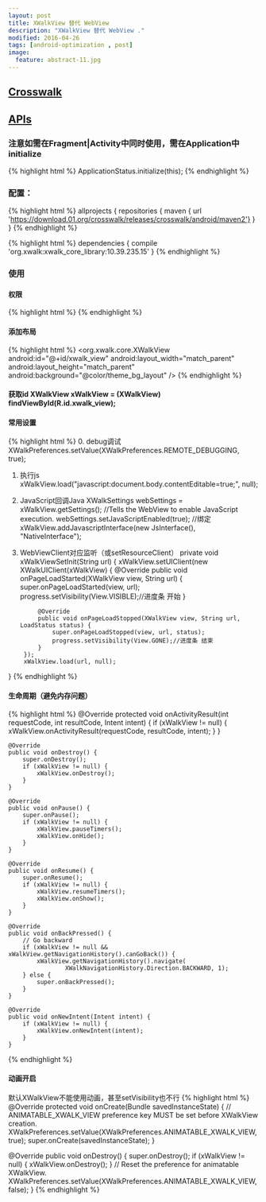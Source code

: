 ```yaml
---
layout: post
title: XWalkView 替代 WebView
description: "XWalkView 替代 WebView ."
modified: 2016-04-26
tags: [android-optimization , post]
image:
  feature: abstract-11.jpg
---
```


## [Crosswalk](https://crosswalk-project.org/)

## [APIs](https://crosswalk-project.org/documentation/apis/embedding_api.html)

### 注意如需在Fragment|Activity中同时使用，需在Application中initialize

{% highlight html %}
ApplicationStatus.initialize(this);
{% endhighlight %}


### 配置：

{% highlight html %}
allprojects {
    repositories {
        maven { url 'https://download.01.org/crosswalk/releases/crosswalk/android/maven2'}
    }
}
{% endhighlight %}

{% highlight html %}
dependencies {
    compile 'org.xwalk:xwalk_core_library:10.39.235.15'
}
{% endhighlight %}


### 使用

#### 权限
{% highlight html %}
<uses-permission android:name="android.permission.ACCESS_FINE_LOCATION" />
<uses-permission android:name="android.permission.ACCESS_NETWORK_STATE" />
<uses-permission android:name="android.permission.ACCESS_WIFI_STATE" />
<uses-permission android:name="android.permission.CAMERA" />
<uses-permission android:name="android.permission.INTERNET" />
<uses-permission android:name="android.permission.MODIFY_AUDIO_SETTINGS" />
<uses-permission android:name="android.permission.RECORD_AUDIO" />
<uses-permission android:name="android.permission.WAKE_LOCK" />
<uses-permission android:name="android.permission.WRITE_EXTERNAL_STORAGE" />
{% endhighlight %}

#### 添加布局
{% highlight html %}
<org.xwalk.core.XWalkView
     android:id="@+id/xwalk_view"
     android:layout_width="match_parent"
     android:layout_height="match_parent"
     android:background="@color/theme_bg_layout" />
{% endhighlight %}

#### 获取id XWalkView xWalkView = (XWalkView) findViewById(R.id.xwalk_view);

#### 常用设置
{% highlight html %}
0. debug调试
  XWalkPreferences.setValue(XWalkPreferences.REMOTE_DEBUGGING, true);
  
1. 执行js
  xWalkView.load("javascript:document.body.contentEditable=true;", null);
  
2. JavaScript回调Java
  XWalkSettings webSettings = xWalkView.getSettings();
  //Tells the WebView to enable JavaScript execution. 
  webSettings.setJavaScriptEnabled(true);
  //绑定
  xWalkView.addJavascriptInterface(new JsInterface(), "NativeInterface");

3. WebViewClient对应监听（或setResourceClient）
  private void xWalkViewSetInit(String url) {
        xWalkView.setUIClient(new XWalkUIClient(xWalkView) {
            @Override
            public void onPageLoadStarted(XWalkView view, String url) {
                super.onPageLoadStarted(view, url);
                progress.setVisibility(View.VISIBLE);//进度条 开始
            }

            @Override
            public void onPageLoadStopped(XWalkView view, String url, LoadStatus status) {
                super.onPageLoadStopped(view, url, status);
                progress.setVisibility(View.GONE);//进度条 结束
            }
        });
        xWalkView.load(url, null);
  }
{% endhighlight %}

#### 生命周期（避免内存问题）
{% highlight html %}
    @Override
    protected void onActivityResult(int requestCode, int resultCode,
                                    Intent intent) {
        if (xWalkView != null) {
            xWalkView.onActivityResult(requestCode, resultCode, intent);
        }
    }

    @Override
    public void onDestroy() {
        super.onDestroy();
        if (xWalkView != null) {
            xWalkView.onDestroy();
        }
    }

    @Override
    public void onPause() {
        super.onPause();
        if (xWalkView != null) {
            xWalkView.pauseTimers();
            xWalkView.onHide();
        }
    }

    @Override
    public void onResume() {
        super.onResume();
        if (xWalkView != null) {
            xWalkView.resumeTimers();
            xWalkView.onShow();
        }
    }

    @Override
    public void onBackPressed() {
        // Go backward
        if (xWalkView != null && xWalkView.getNavigationHistory().canGoBack()) {
            xWalkView.getNavigationHistory().navigate(
                    XWalkNavigationHistory.Direction.BACKWARD, 1);
        } else {
            super.onBackPressed();
        }
    }

    @Override
    public void onNewIntent(Intent intent) {
        if (xWalkView != null) {
            xWalkView.onNewIntent(intent);
        }
    }
{% endhighlight %}

#### 动画开启

默认XWalkView不能使用动画，甚至setVisibility也不行
{% highlight html %}
 @Override
    protected void onCreate(Bundle savedInstanceState) {
        // ANIMATABLE_XWALK_VIEW preference key MUST be set before XWalkView creation.
        XWalkPreferences.setValue(XWalkPreferences.ANIMATABLE_XWALK_VIEW, true);
        super.onCreate(savedInstanceState);
    }
    
@Override
    public void onDestroy() {
        super.onDestroy();
        if (xWalkView != null) {
              xWalkView.onDestroy();
        }
        // Reset the preference for animatable XWalkView.
        XWalkPreferences.setValue(XWalkPreferences.ANIMATABLE_XWALK_VIEW, false);
    }
{% endhighlight %}
